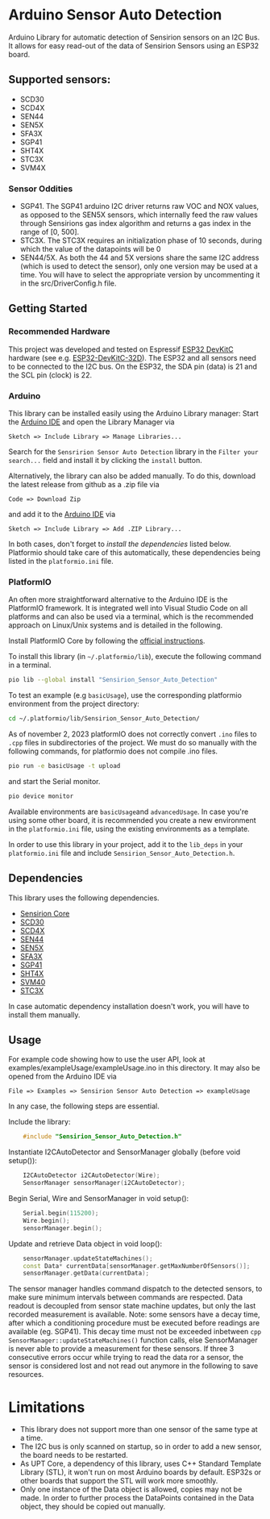 # Arduino Sensor Auto Detection

Arduino Library for automatic detection of Sensirion sensors on an I2C Bus. It allows for easy read-out of the data of Sensirion Sensors using an ESP32 board.

## Supported sensors:

- SCD30
- SCD4X
- SEN44
- SEN5X
- SFA3X
- SGP41
- SHT4X
- STC3X
- SVM4X

### Sensor Oddities
- SGP41. The SGP41 arduino I2C driver returns raw VOC and NOX values, as opposed to the SEN5X sensors, which internally feed the raw values through Sensirions gas index algorithm and returns a gas index in the range of [0, 500].
- STC3X. The STC3X requires an initialization phase of 10 seconds, during which the value of the datapoints will be 0
- SEN44/5X. As both the 44 and 5X versions share the same I2C address (which is used to detect the sensor), only one version may be used at a time. You will have to select the appropriate version by uncommenting it in the src/DriverConfig.h file.

## Getting Started

### Recommended Hardware

This project was developed and tested on Espressif [ESP32 DevKitC](https://www.espressif.com/en/products/devkits/esp32-devkitc) hardware (see e.g. [ESP32-DevKitC-32D](https://www.digikey.com/en/products/detail/espressif-systems/ESP32-DEVKITC-32D/9356990)).
The ESP32 and all sensors need to be connected to the I2C bus. On the ESP32, the SDA pin (data) is 21 and the SCL pin (clock) is 22.

### Arduino

This library can be installed easily using the Arduino Library manager:
Start the [Arduino IDE](http://www.arduino.cc/en/main/software) and open the Library Manager via

    Sketch => Include Library => Manage Libraries...

Search for the `Sensririon Sensor Auto Detection` library in the `Filter your search...` field and install it by clicking the `install` button.

Alternatively, the library can also be added manually. To do this, download the latest release from github as a .zip file via

    Code => Download Zip

and add it to the [Arduino IDE](http://www.arduino.cc/en/main/software) via

    Sketch => Include Library => Add .ZIP Library...

In both cases, don't forget to _install the dependencies_ listed below. Platformio should take care of this automatically, these dependencies being listed in the `platformio.ini` file.

### PlatformIO
An often more straightforward alternative to the Arduino IDE is the PlatformIO framework. It is integrated well into Visual Studio Code on all platforms and can also be used via a terminal, which is the recommended approach on Linux/Unix systems and is detailed in the following.

Install PlatformIO Core by following the [official instructions](https://docs.platformio.org/en/latest/core/installation/methods/index.html).

To install this library (in `~/.platformio/lib`), execute the following command in a terminal.
```bash
pio lib --global install "Sensirion_Sensor_Auto_Detection"
```
To test an example (e.g `basicUsage`), use the corresponding platformio environment from the project directory:
```bash
cd ~/.platformio/lib/Sensirion_Sensor_Auto_Detection/
```
As of november 2, 2023 platformIO does not correctly convert `.ino` files to `.cpp` files in subdirectories of the project. We must do so manually with the following commands, 
for platformio does not compile .ino files.
```bash
pio run -e basicUsage -t upload
```
and start the Serial monitor.
```bash
pio device monitor
```
Available environments are `basicUsage`and `advancedUsage`.
In case you're using some other board, it is recommended you create a new environment in the `platformio.ini` file, using the existing environments as a template.

In order to use this library in your project, add it to the `lib_deps` in your `platformio.ini` file and include `Sensirion_Sensor_Auto_Detection.h`.

## Dependencies

This library uses the following dependencies.

* [Sensirion Core](https://github.com/Sensirion/arduino-core)
* [SCD30](https://github.com/Sensirion/arduino-i2c-scd30)
* [SCD4X](https://github.com/Sensirion/arduino-i2c-scd4x)
* [SEN44](https://github.com/Sensirion/arduino-i2c-sen44)
* [SEN5X](https://github.com/Sensirion/arduino-i2c-sen5x)
* [SFA3X](https://github.com/Sensirion/arduino-i2c-sfa3x)
* [SGP41](https://github.com/Sensirion/arduino-i2c-sgp41)
* [SHT4X](https://github.com/Sensirion/arduino-i2c-sht4x)
* [SVM40](https://github.com/Sensirion/arduino-i2c-svm40)
* [STC3X](https://github.com/Sensirion/arduino-i2c-stc3x)

In case automatic dependency installation doesn't work, you will have to install them manually.

## Usage

For example code showing how to use the user API, look at examples/exampleUsage/exampleUsage.ino in this directory. It may also be opened from the Arduino IDE via

    File => Examples => Sensirion Sensor Auto Detection => exampleUsage

In any case, the following steps are essential.

Include the library:
```cpp
    #include "Sensirion_Sensor_Auto_Detection.h"
```
Instantiate I2CAutoDetector and SensorManager globally (before void setup()):

```cpp
    I2CAutoDetector i2CAutoDetector(Wire);
    SensorManager sensorManager(i2CAutoDetector);
```
Begin Serial, Wire and SensorManager in void setup():

```cpp
    Serial.begin(115200);
    Wire.begin();
    sensorManager.begin();
```
Update and retrieve Data object in void loop():
```cpp
    sensorManager.updateStateMachines();
    const Data* currentData[sensorManager.getMaxNumberOfSensors()];
    sensorManager.getData(currentData);
```
The sensor manager handles command dispatch to the detected sensors, to make sure minimum intervals between commands are respected. Data readout is decoupled from sensor state machine updates, but only the last recorded measurement is available. Note: some sensors have a decay time, after which a conditioning procedure must be executed before readings are available (eg. SGP41). This decay time must not be exceeded inbetween ```cpp SensorManager::updateStateMachines()``` function calls, else SensorManager is never able to provide a measurement for these sensors.
If three 3 consecutive errors occur while trying to read the data ror a sensor, the sensor is considered lost and not read out anymore in the following to save resources.

# Limitations

- This library does not support more than one sensor of the same type at a time.
- The I2C bus is only scanned on startup, so in order to add a new sensor, the board needs to be restarted.
- As UPT Core, a dependency of this library, uses C++ Standard Template Library (STL), it won't run on most Arduino boards by default. ESP32s or other boards that support the STL will work more smoothly.
- Only one instance of the Data object is allowed, copies may not be made. In order to further process the DataPoints contained in the Data object, they should be copied out manually.
